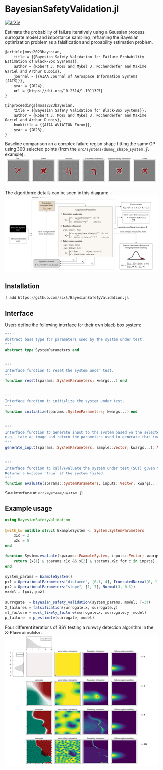 # BayesianSafetyValidation.jl
[![arXiv](https://img.shields.io/badge/arXiv-2305.02449-b31b1b.svg)](https://arxiv.org/abs/2305.02449)

Estimate the probability of failure iteratively using a Gaussian process surrogate model and importance sampling, reframing the Bayesian optimization problem as a falsification and probability estimation problem.

```
@article{moss2023bayesian,
    title = {{Bayesian Safety Validation for Failure Probability Estimation of Black-Box Systems}},
    author = {Robert J. Moss and Mykel J. Kochenderfer and Maxime Gariel and Arthur Dubois},
    journal = {{AIAA Journal of Aerospace Information Systems (JAIS)}},
    year = {2024},
    url = {https://doi.org/10.2514/1.I011395}
}

@inproceedings{moss2023bayesian,
    title = {{Bayesian Safety Validation for Black-Box Systems}},
    author = {Robert J. Moss and Mykel J. Kochenderfer and Maxime Gariel and Arthur Dubois},
    booktitle = {{AIAA AVIATION Forum}},
    year = {2023},
}
```

Baseline comparison on a complex failure region shape fitting the same GP using 300 selected points (from the `src/systems/dummy_shape_system.jl` example).
<img src="./media/aircraft_fit.png">


The algorithmic details can be seen in this diagram:
<img src="./media/diagram.png">


## Installation

```julia
] add https://github.com/sisl/BayesianSafetyValidation.jl
```


## Interface
Users define the following interface for their own black-box system:

```julia
"""
Abstract base type for parameters used by the system under test.
"""
abstract type SystemParameters end


"""
Interface function to reset the system under test.
"""
function reset(sparams::SystemParameters; kwargs...) end


"""
Interface function to initialize the system under test.
"""
function initialize(sparams::SystemParameters; kwargs...) end


"""
Interface function to generate input to the system based on the selected parametric sample,
e.g., take an image and return the parameters used to generate that image.
"""
generate_input(sparams::SystemParameters, sample::Vector; kwargs...)::Vector = sample # Default: pass-through


"""
Interface function to call/evaluate the system under test (SUT) given the generated input.
Returns a boolean `true` if the system failed.
"""
function evaluate(sparams::SystemParameters, inputs::Vector; kwargs...)::Vector{Bool} end
```

See interface at `src/systems/system.jl`.


## Example usage

```julia
using BayesianSafetyValidation

@with_kw mutable struct ExampleSystem <: System.SystemParameters
    x1c = 2
    x2c = 5
end

function System.evaluate(sparams::ExampleSystem, inputs::Vector; kwargs...)
    return [x[1] ≥ sparams.x1c && x[2] ≥ sparams.x2c for x in inputs]
end

system_params = ExampleSystem()
px1 = OperationalParameters("distance", [0.1, 4], TruncatedNormal(0, 1.0, 0, 4))
px2 = OperationalParameters("slope", [1, 7], Normal(3, 0.5))
model = [px1, px2]

surrogate  = bayesian_safety_validation(system_params, model; T=30)
X_failures = falsification(surrogate.x, surrogate.y)
ml_failure = most_likely_failure(surrogate.x, surrogate.y, model)
p_failure  = p_estimate(surrogate, model)
```


Four different iterations of BSV testing a runway detection algorithm in the X-Plane simulator:
<img src="./media/example_plot.png">
